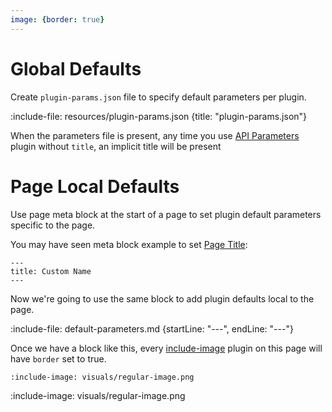 ```yaml
---
image: {border: true}
---
```


# Global Defaults

Create `plugin-params.json` file to specify default parameters per plugin.

:include-file: resources/plugin-params.json {title: "plugin-params.json"}

When the parameters file is present, any time you use [API Parameters](snippets/api-parameters) plugin without `title`, an implicit title will be present

# Page Local Defaults

Use page meta block at the start of a page to set plugin default parameters specific to the page.

You may have seen meta block example to set [Page Title](flow/names):

```
---
title: Custom Name
---
```

Now we're going to use the same block to add plugin defaults local to the page.

:include-file: default-parameters.md {startLine: "---", endLine: "---"}

Once we have a block like this, every [include-image](visuals/images#extension) plugin on this page will have `border` set to true.

```markdown
:include-image: visuals/regular-image.png
```

:include-image: visuals/regular-image.png 

